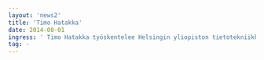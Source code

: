 ```yaml
---
layout: 'news2'
title: 'Timo Hatakka'
date: 2014-08-01
ingress: ' Timo Hatakka työskentelee Helsingin yliopiston tietotekniikkakeskuksessa. Hän soveltaa osaamistaan identiteetinhallinnasta yliopiston nelivuotisessa IAM-hankkeessa.'
tag: -
---
```

